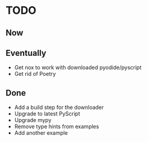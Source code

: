 # TODO

## Now

## Eventually

- Get nox to work with downloaded pyodide/pyscript
- Get rid of Poetry

## Done

- Add a build step for the downloader
- Upgrade to latest PyScript
- Upgrade mypy
- Remove type hints from examples
- Add another example

